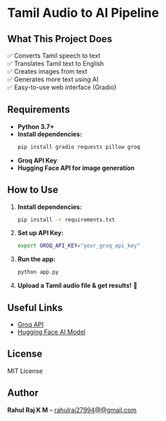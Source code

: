# Tamil Audio to AI Pipeline  

## What This Project Does  
✅ Converts Tamil speech to text  
✅ Translates Tamil text to English  
✅ Creates images from text  
✅ Generates more text using AI  
✅ Easy-to-use web interface (Gradio)  

## Requirements  
- **Python 3.7+**  
- **Install dependencies:**  
  ```bash  
  pip install gradio requests pillow groq  
  ```  
- **Groq API Key**  
- **Hugging Face API for image generation**  

## How to Use  
  
1. **Install dependencies:**  
   ```bash  
   pip install -r requirements.txt  
   ```  
2. **Set up API Key:**  
   ```bash  
   export GROQ_API_KEY="your_groq_api_key"  
   ```  
3. **Run the app:**  
   ```bash  
   python app.py  
   ```  
4. **Upload a Tamil audio file & get results!** 🎉  

## Useful Links  
- [Groq API](https://groq.com/)  
- [Hugging Face AI Model](https://huggingface.co/spaces/REBIN007/Audio_to_image_model)  

## License  
MIT License  

## Author  
**Rahul Raj K M** – [rahulraj27994@@gmail.com](mailto:rahulraj2794@gmail.com)  

